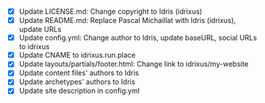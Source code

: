 - [x] Update LICENSE.md: Change copyright to Idris (idrixus)
- [x] Update README.md: Replace Pascal Michaillat with Idris (idrixus), update URLs
- [x] Update config.yml: Change author to Idris, update baseURL, social URLs to idrixus
- [x] Update CNAME to idrixus.run.place
- [x] Update layouts/partials/footer.html: Change link to idrixus/my-website
- [x] Update content files' authors to Idris
- [x] Update archetypes' authors to Idris
- [x] Update site description in config.yml
